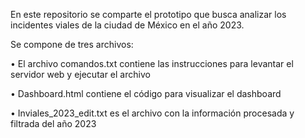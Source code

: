 En este repositorio se comparte el prototipo que busca analizar los incidentes viales de la ciudad de México en el año 2023.

Se compone de tres archivos:

•	El archivo comandos.txt contiene las instrucciones para levantar el servidor web y ejecutar el archivo

•	Dashboard.html contiene el código para visualizar el dashboard

•	Inviales_2023_edit.txt es el archivo con la información procesada y filtrada del año 2023
